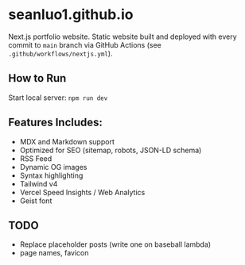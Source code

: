# seanluo1.github.io

Next.js portfolio website. Static website built and deployed with every commit to `main` branch via GitHub Actions (see `.github/workflows/nextjs.yml`).

## How to Run

Start local server: `npm run dev`

## Features Includes:

- MDX and Markdown support
- Optimized for SEO (sitemap, robots, JSON-LD schema)
- RSS Feed
- Dynamic OG images
- Syntax highlighting
- Tailwind v4
- Vercel Speed Insights / Web Analytics
- Geist font

## TODO

- Replace placeholder posts (write one on baseball lambda)
- page names, favicon

